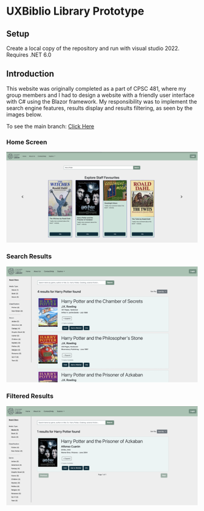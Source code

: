 # UXBiblio Library Prototype

## Setup

Create a local copy of the repository and run with visual studio 2022. Requires .NET 6.0

## Introduction

This website was originally completed as a part of CPSC 481, where my group members and I had to design a website with a friendly user interface with C# using the Blazor framework. My responsibility was to implement the search engine features, results display and results filtering, as seen by the images below. 

To see the main branch: [Click Here](https://github.com/BradenThomp/CPSC481_Prototype)

### Home Screen 
![Home](Images/home_screen.png)

### Search Results
![Search Results](Images/search_results.png)

### Filtered Results
![Filtered Results](Images/filtered_results.png)
